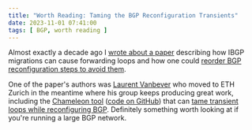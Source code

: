 ```yaml
---
title: "Worth Reading: Taming the BGP Reconfiguration Transients"
date: 2023-11-01 07:41:00
tags: [ BGP, worth reading ]
---
```

Almost exactly a decade ago I [wrote about a paper](/2013/10/ibgp-migrations-can-generate-forwarding/) describing how IBGP migrations can cause forwarding loops and how one could [reorder BGP reconfiguration steps to avoid them](https://inl.info.ucl.ac.be/system/files/bgpmig_final.pdf).

One of the paper's authors was [Laurent Vanbever](https://vanbever.eu/) who moved to ETH Zurich in the meantime where his group keeps producing great work, including the [Chameleon tool](https://nsg.ee.ethz.ch/publications/2023-01-01-taming-the-transient-while-reconfiguring-bgp-20-500-11850-612650/) ([code on GitHub](https://github.com/nsg-ethz/Chameleon)) that can [tame transient loops while reconfiguring BGP](https://www.manrs.org/2023/10/taming-the-transient-while-reconfiguring-bgp/). Definitely something worth looking at if you're running a large BGP network.


